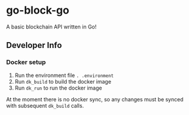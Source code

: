 # go-block-go

A basic blockchain API written in Go!

## Developer Info
### Docker setup
1. Run the environment file `. .environment`
2. Run `dk_build` to build the docker image
3. Run `dk_run` to run the docker image

At the moment there is no docker sync, so any changes must be synced with subsequent `dk_build` calls.

